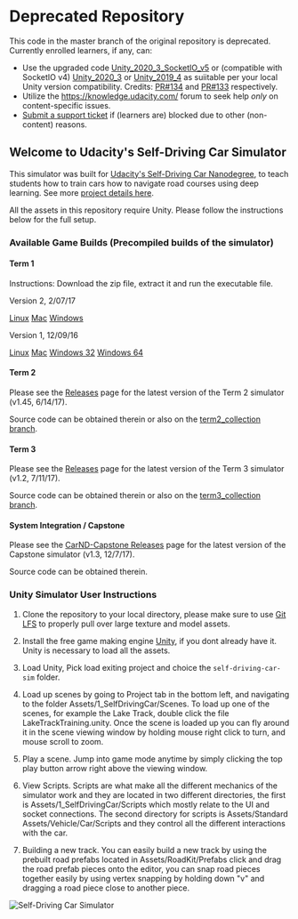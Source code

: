 # Deprecated Repository
This code in the master branch of the original repository is deprecated. Currently enrolled learners, if any, can: 
- Use the upgraded code [Unity_2020_3_SocketIO_v5](https://github.fh-zwickau.de/chf17i7z/self-driving-car-sim/tree/Unity_2020_3_SocketIO_v5) or (compatible with SocketIO v4) [Unity_2020_3](https://github.com/udacity/self-driving-car-sim/tree/Unity_2020_3) or [Unity_2019_4](https://github.com/udacity/self-driving-car-sim/tree/Unity_2019_4) as suiitable per your local Unity version compatibility. Credits: [PR#134](https://github.com/udacity/self-driving-car-sim/pull/134) and  [PR#133](https://github.com/udacity/self-driving-car-sim/pull/133) respectively. 
- Utilize the https://knowledge.udacity.com/ forum to seek help *only* on content-specific issues.
- [Submit a support ticket](https://udacity.zendesk.com/hc/en-us/requests/new) if (learners are) blocked due to other (non-content) reasons.



## Welcome to Udacity's Self-Driving Car Simulator 

This simulator was built for [Udacity's Self-Driving Car Nanodegree](https://udacity.com/drive), to teach students how to train cars how to navigate road courses using deep learning. See more [project details here](https://github.com/udacity/CarND-Behavioral-Cloning-P3).

All the assets in this repository require Unity. Please follow the instructions below for the full setup.

### Available Game Builds (Precompiled builds of the simulator)

#### Term 1

Instructions: Download the zip file, extract it and run the executable file.

Version 2, 2/07/17

[Linux](https://s3-us-west-1.amazonaws.com/udacity-selfdrivingcar/Term1-Sim/term1-simulator-linux.zip)
[Mac](https://s3-us-west-1.amazonaws.com/udacity-selfdrivingcar/Term1-Sim/term1-simulator-mac.zip)
[Windows](https://s3-us-west-1.amazonaws.com/udacity-selfdrivingcar/Term1-Sim/term1-simulator-windows.zip)

Version 1, 12/09/16

[Linux](https://d17h27t6h515a5.cloudfront.net/topher/2016/November/5831f0f7_simulator-linux/simulator-linux.zip)
[Mac](https://d17h27t6h515a5.cloudfront.net/topher/2016/November/5831f290_simulator-macos/simulator-macos.zip)
[Windows 32](https://d17h27t6h515a5.cloudfront.net/topher/2016/November/5831f4b6_simulator-windows-32/simulator-windows-32.zip)
[Windows 64](https://d17h27t6h515a5.cloudfront.net/topher/2016/November/5831f3a4_simulator-windows-64/simulator-windows-64.zip)

#### Term 2

Please see the [Releases](https://github.com/udacity/self-driving-car-sim/releases) page for the latest version of the Term 2 simulator (v1.45, 6/14/17).

Source code can be obtained therein or also on the [term2_collection branch](https://github.com/udacity/self-driving-car-sim/tree/term2_collection).

#### Term 3

Please see the [Releases](https://github.com/udacity/self-driving-car-sim/releases) page for the latest version of the Term 3 simulator (v1.2, 7/11/17).

Source code can be obtained therein or also on the [term3_collection branch](https://github.com/udacity/self-driving-car-sim/tree/term3_collection).

#### System Integration / Capstone

Please see the [CarND-Capstone Releases](https://github.com/udacity/CarND-Capstone/releases) page for the latest version of the Capstone simulator (v1.3, 12/7/17).

Source code can be obtained therein.

### Unity Simulator User Instructions

1. Clone the repository to your local directory, please make sure to use [Git LFS](https://git-lfs.github.com) to properly pull over large texture and model assets. 

2. Install the free game making engine [Unity](https://unity3d.com), if you dont already have it. Unity is necessary to load all the assets.

3. Load Unity, Pick load exiting project and choice the `self-driving-car-sim` folder.

4. Load up scenes by going to Project tab in the bottom left, and navigating to the folder Assets/1_SelfDrivingCar/Scenes. To load up one of the scenes, for example the Lake Track, double click the file LakeTrackTraining.unity. Once the scene is loaded up you can fly around it in the scene viewing window by holding mouse right click to turn, and mouse scroll to zoom.

5. Play a scene. Jump into game mode anytime by simply clicking the top play button arrow right above the viewing window.

6. View Scripts. Scripts are what make all the different mechanics of the simulator work and they are located in two different directories, the first is Assets/1_SelfDrivingCar/Scripts which mostly relate to the UI and socket connections. The second directory for scripts is Assets/Standard Assets/Vehicle/Car/Scripts and they control all the different interactions with the car.

7. Building a new track. You can easily build a new track by using the prebuilt road prefabs located in Assets/RoadKit/Prefabs click and drag the road prefab pieces onto the editor, you can snap road pieces together easily by using vertex snapping by holding down "v" and dragging a road piece close to another piece.

![Self-Driving Car Simulator](./sim_image.png)
